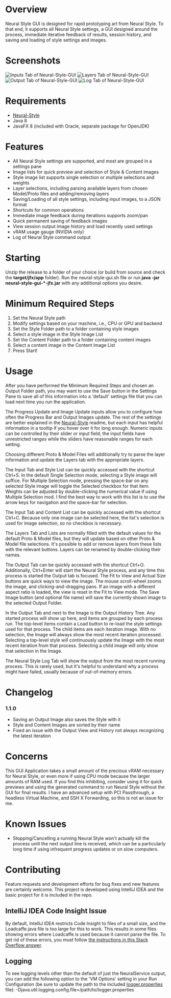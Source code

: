 # Overview
Neural Style GUI is designed for rapid prototyping art from Neural Style. To that end, it supports all Neural Style settings, a GUI designed around the process, immediate iterative feedback of results, session history, and saving and loading of style settings and images.

# Screenshots
![Inputs Tab of Neural-Style-GUI](/screenshots/inputs.png?raw=true "Inputs Tab of Neural-Style-GUI")
![Layers Tab of Neural-Style-GUI](/screenshots/layers.png?raw=true "Layers Tab of Neural-Style-GUI")
![Output Tab of Neural-Style-GUI](/screenshots/output.png?raw=true "Output Tab of Neural-Style-GUI")
![Log Tab of Neural-Style-GUI](/screenshots/log.png?raw=true "Log Tab of Neural-Style-GUI")

# Requirements
* [Neural-Style](https://github.com/jcjohnson/neural-style)
* Java 8
* JavaFX 8 (included with Oracle, separate package for OpenJDK)

# Features
* All Neural Style settings are supported, and most are grouped in a settings pane
* Image lists for quick preview and selection of Style & Content images
* Style image list supports single selection or multiple selections and weights
* Layer selections, including parsing available layers from chosen Model/Proto files and adding/removing layers
* Saving/Loading of all style settings, including input images, to a JSON format
* Shortcuts for common operations
* Immediate image feedback during iterations supports zoom/pan
* Quick permanent saving of feedback images
* View session output image history and load recently used settings
* vRAM usage gauge (NVIDIA only)
* Log of Neural Style command output

# Starting
Unzip the release to a folder of your choice (or build from source and check the **target/jfx/app** folder). Run the neural-style-gui.sh file or run **java -jar neural-style-gui-*-jfx.jar** with any additional options you desire.

# Minimum Required Steps
1. Set the Neural Style path
2. Modify settings based on your machine, i.e., CPU or GPU and backend
3. Set the Style Folder path to a folder containing style images
4. Select a style image in the Style Image List
5. Set the Content Folder path to a folder containing content images
6. Select a content image in the Content Image List
7. Press Start!

# Usage
After you have performed the Minimum Required Steps and chosen an Output Folder path, you may want to use the Save button in the Settings Pane to save all of this information into a 'default' settings file that you can load next time you run the application.

The Progress Update and Image Update inputs allow you to configure how often the Progress Bar and Output Images update. The rest of the settings are better explained in the [Neural-Style](https://github.com/jcjohnson/neural-style) readme, but each input has helpful information in a tooltip if you hover over it for long enough. Numeric inputs can be controlled by their slider or input field; the input fields have unrestricted ranges while the sliders have reasonable ranges for each setting.

Choosing different Proto & Model Files will additionally try to parse the layer information and update the Layers tab with the appropriate layers.

The Input Tab and Style List can be quickly accessed with the shortcut Ctrl+S. In the default Single Selection mode, selecting a Style image will suffice. For Multiple Selection mode, pressing the space-bar on any selected Style image will toggle the Selected checkbox for that item. Weights can be adjusted by double-clicking the numerical value if using Multiple Selection mod. I find the best way to work with this list is to use the arrow keys for navigation and the space-bar for selection.

The Input Tab and Content List can be quickly accessed with the shortcut Ctrl+C. Because only one image can be selected here, the list's selection is used for image selection, so no checkbox is necessary.

The Layers Tab and Lists are normally filled with the default values for the default Proto & Model files, but they will update based on other Proto & Model file selections. It's possible to add or remove layers from these lists with the relevant buttons. Layers can be renamed by double-clicking their names.

The Output Tab can be quickly accessed with the shortcut Ctrl+O. Additionally, Ctrl+Enter will start the Neural Style process, and any time this process is started the Output tab is focused. The Fit to View and Actual Size buttons are quick ways to view the image. The mouse scroll-wheel zooms the image, and clicking-and-dragging pans. If an image with a different aspect ratio is loaded, the view is reset in the Fit to View mode. The Save Image button (and optional file name) will save the currently shown image to the selected Output Folder.

In the Output Tab and next to the Image is the Output History Tree. Any started process will show up here, and items are grouped by each process run. The top-level items contain a Load button to re-load the style settings used for that process. The child items are each iteration image. With no selection, the Image will always show the most recent iteration processed. Selecting a top-level style will continuously update the Image with the most recent iteration from that process. Selecting a child image will only show that selection in the Image.

The Neural Style Log Tab will show the output from the most recent running process. This is rarely used, but it's helpful to understand why a process might have failed, usually because of out-of-memory errors.

# Changelog
### 1.1.0
* Saving an Output Image also saves the Style with it
* Style and Content Images are sorted by their name
* Fixed an issue with the Output View and History not always recognizing the latest iteration

# Concerns
This GUI Application takes a small amount of the precious vRAM necessary for Neural Style, or even more if using CPU mode because the larger amounts of RAM used. If you find this inhibiting, consider using it for quick previews and using the generated command to run Neural Style without the GUI for final results. I have an advanced setup with PCI Passthrough, a headless Virtual Machine, and SSH X Forwarding, so this is not an issue for me.

# Known Issues
* Stopping/Cancelling a running Neural Style won't actually kill the process until the next output line is received, which can be a particularly long time if using infrequent progress updates or on slow computers.

# Contributing
Feature requests and development efforts for bug fixes and new features are certainly welcome. This project is developed using IntelliJ IDEA and the basic project for it is included in the repo.
## IntelliJ IDEA Code Insight Issue
By default, IntelliJ IDEA restricts Code Insight to files of a small size, and the Loadcaffe.java file is too large for this to work. This results in some files showing errors where Loadcaffe is used because it cannot parse the file. To get rid of these errors, you must follow [the instructions in this Stack Overflow answer](http://stackoverflow.com/questions/23057988/file-size-exceeds-configured-limit-2560000-code-insight-features-not-availabl/23058324#23058324).
## Logging
To see logging levels other than the default of just the NeuralService output, you can add the following option to the 'VM Options' setting in your Run Configuration (be sure to update the path to the included [logger.properties](/logger.properties) file):
    -Djava.util.logging.config.file=/path/to/logger.properties